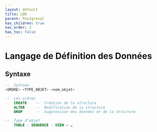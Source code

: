 ```yaml
---
layout: default
title: LDD
parent: Postgresql
has_children: true
nav_order: 2
has_toc: false
---
```


# Langage de Définition des Données

## Syntaxe

```sql
--  Syntaxe
<ORDRE> <TYPE_OBJET> <nom_objet>

--  Les ordres
    CREATE    --  Création de la structure
    ALTER     --  Modification de la structure
    DROP      --  Suppression des données et de la structure

--  Type d’objet
    TABLE - SEQUENCE - VIEW – …
```
